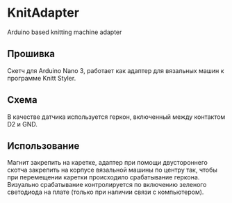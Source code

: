 # KnitAdapter
Arduino based knitting machine adapter

## Прошивка
Скетч для Arduino Nano 3, работает как адаптер для вязальных машин к программе Knitt Styler.

## Схема
В качестве датчика используется геркон, включенный между контактом D2 и GND.

## Использование
Магнит закрепить на каретке, адаптер при помощи двустороннего скотча закрепить на корпусе вязальной машины по центру так, чтобы при перемещении каретки происходило срабатывание геркона. Визуально срабатывание контролируется по включению зеленого светодиода на плате (только при наличии связи с компьютером). 
